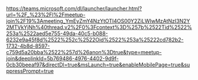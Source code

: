 https://teams.microsoft.com/dl/launcher/launcher.html?url=%2F_%23%2Fl%2Fmeetup-join%2F19%3Ameeting_YmEyZmY4NzYtOTI4OS00Y2ZiLWIwMzAtNzI3N2Y2MTVkYjNh%40thread.v2%2F0%3Fcontext%3D%257b%2522Tid%2522%253a%2522aed5e755-49da-40c5-b088-6232e9a45f8d%2522%252c%2522Oid%2522%253a%25222cd782b2-1732-4b8d-8597-c759d5a20bba%2522%257d%26anon%3Dtrue&type=meetup-join&deeplinkId=5b769486-4976-4402-9d9f-0cb30beeaf97&directDl=true&msLaunch=true&enableMobilePage=true&suppressPrompt=true
